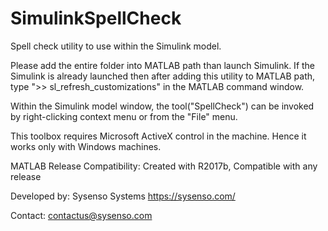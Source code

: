 # SimulinkSpellCheck

Spell check utility to use within the Simulink model.

Please add the entire folder into MATLAB path than launch Simulink. If the Simulink is already launched then after adding this utility to MATLAB path, type ">> sl_refresh_customizations" in the MATLAB command window.

Within the Simulink model window, the tool("SpellCheck") can be invoked by right-clicking context menu
or from the "File" menu.

This toolbox requires Microsoft ActiveX control in the machine. Hence it works only with Windows machines.

MATLAB Release Compatibility: Created with R2017b, Compatible with any release

Developed by: Sysenso Systems https://sysenso.com/

Contact: contactus@sysenso.com

